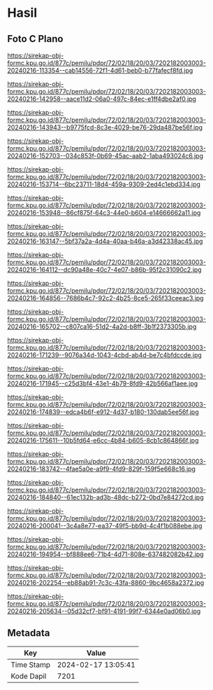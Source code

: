 # Hasil

## Foto C Plano

https://sirekap-obj-formc.kpu.go.id/877c/pemilu/pdpr/72/02/18/20/03/7202182003003-20240216-113354--cab14556-72f1-4d61-beb0-b77fafecf8fd.jpg

https://sirekap-obj-formc.kpu.go.id/877c/pemilu/pdpr/72/02/18/20/03/7202182003003-20240216-142958--aace11d2-06a0-497c-84ec-e1ff4dbe2af0.jpg

https://sirekap-obj-formc.kpu.go.id/877c/pemilu/pdpr/72/02/18/20/03/7202182003003-20240216-143943--b9775fcd-8c3e-4029-be76-29da487be56f.jpg

https://sirekap-obj-formc.kpu.go.id/877c/pemilu/pdpr/72/02/18/20/03/7202182003003-20240216-152703--034c853f-0b69-45ac-aab2-1aba493024c6.jpg

https://sirekap-obj-formc.kpu.go.id/877c/pemilu/pdpr/72/02/18/20/03/7202182003003-20240216-153714--6bc23711-18d4-459a-9309-2ed4c1ebd334.jpg

https://sirekap-obj-formc.kpu.go.id/877c/pemilu/pdpr/72/02/18/20/03/7202182003003-20240216-153948--86cf875f-64c3-44e0-b604-e14666662a11.jpg

https://sirekap-obj-formc.kpu.go.id/877c/pemilu/pdpr/72/02/18/20/03/7202182003003-20240216-163147--5bf37a2a-4d4a-40aa-b46a-a3d42338ac45.jpg

https://sirekap-obj-formc.kpu.go.id/877c/pemilu/pdpr/72/02/18/20/03/7202182003003-20240216-164112--dc90a48e-40c7-4e07-b86b-95f2c31090c2.jpg

https://sirekap-obj-formc.kpu.go.id/877c/pemilu/pdpr/72/02/18/20/03/7202182003003-20240216-164856--7686b4c7-92c2-4b25-8ce5-265f33ceeac3.jpg

https://sirekap-obj-formc.kpu.go.id/877c/pemilu/pdpr/72/02/18/20/03/7202182003003-20240216-165702--c807ca16-51d2-4a2d-b8ff-3b1f2373305b.jpg

https://sirekap-obj-formc.kpu.go.id/877c/pemilu/pdpr/72/02/18/20/03/7202182003003-20240216-171239--9076a34d-1043-4cbd-ab4d-be7c4bfdccde.jpg

https://sirekap-obj-formc.kpu.go.id/877c/pemilu/pdpr/72/02/18/20/03/7202182003003-20240216-171945--c25d3bf4-43e1-4b79-8fd9-42b566af1aee.jpg

https://sirekap-obj-formc.kpu.go.id/877c/pemilu/pdpr/72/02/18/20/03/7202182003003-20240216-174839--edca4b6f-e912-4d37-b180-130dab5ee56f.jpg

https://sirekap-obj-formc.kpu.go.id/877c/pemilu/pdpr/72/02/18/20/03/7202182003003-20240216-175611--10b5fd64-e6cc-4b84-b605-8cb1c864866f.jpg

https://sirekap-obj-formc.kpu.go.id/877c/pemilu/pdpr/72/02/18/20/03/7202182003003-20240216-183742--4fae5a0e-a9f9-4fd9-829f-159f5e668c16.jpg

https://sirekap-obj-formc.kpu.go.id/877c/pemilu/pdpr/72/02/18/20/03/7202182003003-20240216-184840--61ec132b-ad3b-48dc-b272-0bd7e84272cd.jpg

https://sirekap-obj-formc.kpu.go.id/877c/pemilu/pdpr/72/02/18/20/03/7202182003003-20240216-200041--3c4a8e77-ea37-49f5-bb9d-4c4f1b088ebe.jpg

https://sirekap-obj-formc.kpu.go.id/877c/pemilu/pdpr/72/02/18/20/03/7202182003003-20240216-194954--bf888ee6-71b4-4d71-808e-637482082b42.jpg

https://sirekap-obj-formc.kpu.go.id/877c/pemilu/pdpr/72/02/18/20/03/7202182003003-20240216-202254--eb88ab91-7c3c-43fa-8860-9bc4658a2372.jpg

https://sirekap-obj-formc.kpu.go.id/877c/pemilu/pdpr/72/02/18/20/03/7202182003003-20240216-205634--05d32cf7-bf91-4191-99f7-6344e0ad06b0.jpg


## Metadata

| Key        | Value               |
| ---------- | ------------------- |
| Time Stamp | 2024-02-17 13:05:41 |
| Kode Dapil | 7201                |



